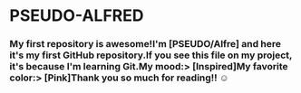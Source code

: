 # PSEUDO-ALFRED
### My first repository is awesome!I'm [PSEUDO/Alfre] and here it's my first GitHub repository.If you see this file on my project, it's because I'm learning Git.My mood:> [Inspired]My favorite color:> [Pink]Thank you so much for reading!! ☺ 
